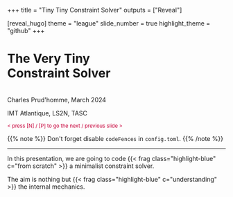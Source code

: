 +++
title = "Tiny Tiny Constraint Solver"
outputs = ["Reveal"]

[reveal_hugo]
theme = "league"
slide_number = true
highlight_theme = "github"
+++

# The Very Tiny </br> Constraint Solver
</br>
Charles Prud'homme, March 2024

IMT Atlantique, LS2N, TASC


<small style="color:#C70039">< press [N] / [P] to go the next / previous slide ></small>

{{% note %}}
Don't forget disable `codeFences` in `config.toml`.
{{% /note %}}

---

In this presentation, we are going to code {{< frag class="highlight-blue" c="from scratch" >}} a minimalist constraint solver.

The aim is nothing but {{< frag class="highlight-blue" c="understanding" >}} the internal mechanics.
